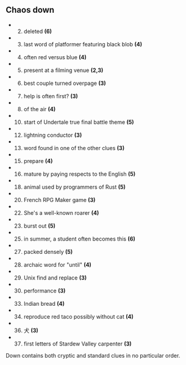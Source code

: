 ## Chaos down

- 2. deleted **(6)**
- 3. last word of platformer featuring black blob **(4)**
- 4. often red versus blue **(4)**
- 5. present at a filming venue **(2,3)**
- 6. best couple turned overpage **(3)**
- 7. help is often first? **(3)**
- 8. of the air **(4)**
- 10. start of Undertale true final battle theme **(5)**
- 12. lightning conductor **(3)**
- 13. word found in one of the other clues **(3)**
- 15. prepare **(4)**
- 16. mature by paying respects to the English **(5)**
- 18. animal used by programmers of Rust **(5)**
- 20. French RPG Maker game **(3)**
- 22. She's a well-known roarer **(4)**
- 23. burst out **(5)**
- 25. in summer, a student often becomes this **(6)**
- 27. packed densely **(5)**
- 28. archaic word for "until" **(4)**
- 29. Unix find and replace **(3)**
- 30. performance **(3)**
- 33. Indian bread **(4)**
- 34. reproduce red taco possibly without cat **(4)**
- 36. 犬 **(3)**
- 37. first letters of Stardew Valley carpenter **(3)**

Down contains both cryptic and standard clues in no particular order.